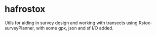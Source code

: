 # hafrostox
Utils for aiding in survey design and working with transects using Rstox-surveyPlanner, with some gpx, json and sf I/O added.
